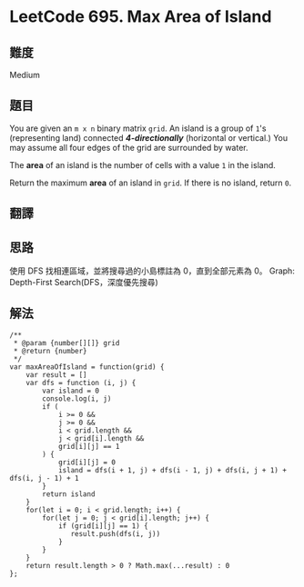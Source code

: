 # LeetCode 695. Max Area of Island

## 難度

Medium

## 題目

You are given an ````m x n```` binary matrix ```grid```. An island is a group of ```1```'s (representing land) connected ***4-directionally*** (horizontal or vertical.) You may assume all four edges of the grid are surrounded by water.

The **area** of an island is the number of cells with a value ```1``` in the island.

Return the maximum **area** of an island in ```grid```. If there is no island, return ```0```.


## 翻譯

## 思路

使用 DFS 找相連區域，並將搜尋過的小島標註為 0，直到全部元素為 0。 Graph: Depth-First Search(DFS，深度優先搜尋)

## 解法

```
/**
 * @param {number[][]} grid
 * @return {number}
 */
var maxAreaOfIsland = function(grid) {
    var result = []
    var dfs = function (i, j) {
        var island = 0
        console.log(i, j)
        if (
            i >= 0 &&
            j >= 0 &&
            i < grid.length &&
            j < grid[i].length &&
            grid[i][j] == 1 
        ) {
            grid[i][j] = 0
            island = dfs(i + 1, j) + dfs(i - 1, j) + dfs(i, j + 1) + dfs(i, j - 1) + 1
        }
        return island
    }
    for(let i = 0; i < grid.length; i++) {
        for(let j = 0; j < grid[i].length; j++) {
            if (grid[i][j] == 1) {
               result.push(dfs(i, j))      
            }
        }
    }
    return result.length > 0 ? Math.max(...result) : 0
};
```